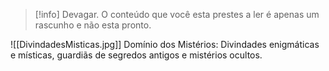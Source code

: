 >[!info] Devagar.
>O conteúdo que você esta prestes a ler é apenas um rascunho e não esta pronto.

![[DivindadesMisticas.jpg]]
Domínio dos Mistérios: Divindades enigmáticas e místicas, guardiãs de segredos antigos e mistérios ocultos.